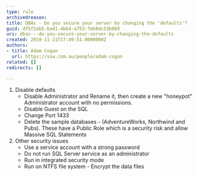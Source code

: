 ```yaml
---
type: rule
archivedreason: 
title: DBAs - Do you secure your server by changing the 'defaults'?
guid: df5f2ab5-bad1-4bb4-a753-7eb8dc53b089
uri: dbas---do-you-secure-your-server-by-changing-the-defaults
created: 2019-11-21T17:49:51.0000000Z
authors:
- title: Adam Cogan
  url: https://ssw.com.au/people/adam-cogan
related: []
redirects: []

---
```


1. Disable defaults
    * Disable Administrator and Rename it, then create a new "honeypot" Administrator account with no permissions.
    * Disable Guest on the SQL
    * Change Port 1433
    * Delete the sample databases - (AdventureWorks, Northwind and Pubs). These have a Public Role which is a security risk and allow Massive SQL Statements
2. Other security issues
    * Use a service account with a strong password
    * Do not run SQL Server service as an administrator
    * Run in integrated security mode
    * Run on NTFS file system - Encrypt the data files



<!--endintro-->

